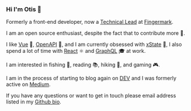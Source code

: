 ### Hi I'm Otis 👋

Formerly a front-end developer, now a [Technical Lead](https://nz.linkedin.com/in/otiswright) at [Fingermark](https://www.fingermark.tech/).

I am an open source enthusiast, despite the fact that to contribute more 🤖.

I like [Vue](https://vuejs.org/) 💚, [OpenAPI](https://www.openapis.org/) 🔗, and I am currently obsessed with [xState](https://xstate.js.org/) 💙, I also spend a lot of time with [React](https://reactjs.org/) ⚛ and [GraphQL](https://graphql.org/) 🎓 at work.

I am interested in fishing 🎣, reading 📚, hiking 🗻, and gaming 🎮.

I am in the process of starting to blog again on [DEV](https://dev.to/crashybang) and I was formerly active on [Medium](https://medium.com/@crashybang).

If you have any questions or want to get in touch please email address listed in my [Github bio](https://github.com/CrashyBang).
